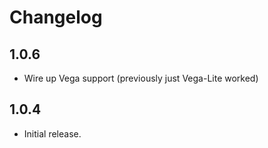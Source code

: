 # Changelog

## 1.0.6
 - Wire up Vega support (previously just Vega-Lite worked)

## 1.0.4

 - Initial release.
